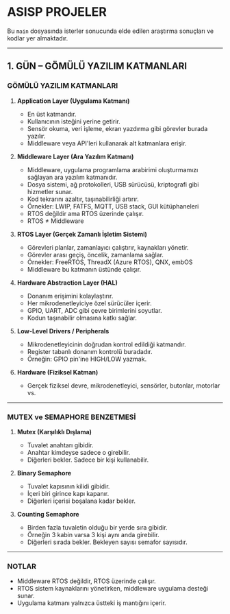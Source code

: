 # ASISP PROJELER

Bu `main` dosyasında isterler sonucunda elde edilen araştırma sonuçları ve kodlar yer almaktadır.

---

## 1. GÜN – GÖMÜLÜ YAZILIM KATMANLARI

### GÖMÜLÜ YAZILIM KATMANLARI

1. **Application Layer (Uygulama Katmanı)**  
   - En üst katmandır.  
   - Kullanıcının isteğini yerine getirir.  
   - Sensör okuma, veri işleme, ekran yazdırma gibi görevler burada yazılır.  
   - Middleware veya API'leri kullanarak alt katmanlara erişir.

2. **Middleware Layer (Ara Yazılım Katmanı)**  
   - Middleware, uygulama programlama arabirimi oluşturmamızı sağlayan ara yazılım katmanıdır.  
   - Dosya sistemi, ağ protokolleri, USB sürücüsü, kriptografi gibi hizmetler sunar.  
   - Kod tekrarını azaltır, taşınabilirliği artırır.  
   - Örnekler: LWIP, FATFS, MQTT, USB stack, GUI kütüphaneleri  
   - RTOS değildir ama RTOS üzerinde çalışır.  
   - RTOS ≠ Middleware

3. **RTOS Layer (Gerçek Zamanlı İşletim Sistemi)**  
   - Görevleri planlar, zamanlayıcı çalıştırır, kaynakları yönetir.  
   - Görevler arası geçiş, öncelik, zamanlama sağlar.  
   - Örnekler: FreeRTOS, ThreadX (Azure RTOS), QNX, embOS  
   - Middleware bu katmanın üstünde çalışır.

4. **Hardware Abstraction Layer (HAL)**  
   - Donanım erişimini kolaylaştırır.  
   - Her mikrodenetleyiciye özel sürücüler içerir.  
   - GPIO, UART, ADC gibi çevre birimlerini soyutlar.  
   - Kodun taşınabilir olmasına katkı sağlar.

5. **Low-Level Drivers / Peripherals**  
   - Mikrodenetleyicinin doğrudan kontrol edildiği katmandır.  
   - Register tabanlı donanım kontrolü buradadır.  
   - Örneğin: GPIO pin'ine HIGH/LOW yazmak.

6. **Hardware (Fiziksel Katman)**  
   - Gerçek fiziksel devre, mikrodenetleyici, sensörler, butonlar, motorlar vs.

---

### MUTEX ve SEMAPHORE BENZETMESİ

1. **Mutex (Karşılıklı Dışlama)**  
   - Tuvalet anahtarı gibidir.  
   - Anahtar kimdeyse sadece o girebilir.  
   - Diğerleri bekler. Sadece bir kişi kullanabilir.

2. **Binary Semaphore**  
   - Tuvalet kapısının kilidi gibidir.  
   - İçeri biri girince kapı kapanır.  
   - Diğerleri içerisi boşalana kadar bekler.

3. **Counting Semaphore**  
   - Birden fazla tuvaletin olduğu bir yerde sıra gibidir.  
   - Örneğin 3 kabin varsa 3 kişi aynı anda girebilir.  
   - Diğerleri sırada bekler. Bekleyen sayısı semafor sayısıdır.

---

### NOTLAR

- Middleware RTOS değildir, RTOS üzerinde çalışır.  
- RTOS sistem kaynaklarını yönetirken, middleware uygulama desteği sunar.  
- Uygulama katmanı yalnızca üstteki iş mantığını içerir.
